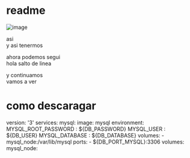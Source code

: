 # readme
![image](https://github.com/mikkype/readme/assets/132553322/12f07834-7da6-47c2-8203-092314ce90bb)

asi  
y asi tenermos  

ahora podemos segui  
hola salto de linea  

y continuamos  
vamos a ver  


# como descaragar

version: '3'
services:
  mysql:
    image: mysql
    environment:
      MYSQL_ROOT_PASSWORD : ${DB_PASSWORD}
      MYSQL_USER : ${DB_USER}
      MYSQL_DATABASE : ${DB_DATABASE}
    volumes:
      - mysql_node:/var/lib/mysql
    ports:
      - ${DB_PORT_MYSQL}:3306
volumes:
  mysql_node:

